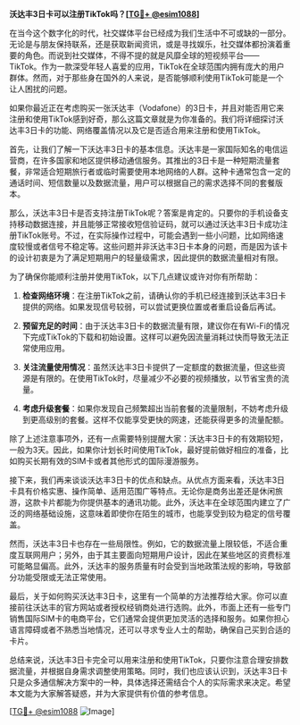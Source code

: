 **沃达丰3日卡可以注册TikTok吗？[[TG💪+ @esim1088](https://t.me/s/esim1088)]**

在当今这个数字化的时代，社交媒体平台已经成为我们生活中不可或缺的一部分。无论是与朋友保持联系，还是获取新闻资讯，或是寻找娱乐，社交媒体都扮演着重要的角色。而说到社交媒体，不得不提的就是风靡全球的短视频平台——TikTok。作为一款深受年轻人喜爱的应用，TikTok在全球范围内拥有庞大的用户群体。然而，对于那些身在国外的人来说，是否能够顺利使用TikTok可能是一个让人困扰的问题。

如果你最近正在考虑购买一张沃达丰（Vodafone）的3日卡，并且对能否用它来注册和使用TikTok感到好奇，那么这篇文章就是为你准备的。我们将详细探讨沃达丰3日卡的功能、网络覆盖情况以及它是否适合用来注册和使用TikTok。

首先，让我们了解一下沃达丰3日卡的基本信息。沃达丰是一家国际知名的电信运营商，在许多国家和地区提供移动通信服务。其推出的3日卡是一种短期流量套餐，非常适合短期旅行者或临时需要使用本地网络的人群。这种卡通常包含一定的通话时间、短信数量以及数据流量，用户可以根据自己的需求选择不同的套餐版本。

那么，沃达丰3日卡是否支持注册TikTok呢？答案是肯定的。只要你的手机设备支持移动数据连接，并且能够正常接收短信验证码，就可以通过沃达丰3日卡成功注册TikTok账号。不过，在实际操作过程中，可能会遇到一些小问题，比如网络速度较慢或者信号不稳定等。这些问题并非沃达丰3日卡本身的问题，而是因为该卡的设计初衷是为了满足短期用户的轻量级需求，因此提供的数据流量相对有限。

为了确保你能顺利注册并使用TikTok，以下几点建议或许对你有所帮助：

1. **检查网络环境**：在注册TikTok之前，请确认你的手机已经连接到沃达丰3日卡提供的网络。如果发现信号较弱，可以尝试更换位置或者重启设备后再试。
   
2. **预留充足的时间**：由于沃达丰3日卡的数据流量有限，建议你在有Wi-Fi的情况下完成TikTok的下载和初始设置。这样可以避免因流量消耗过快而导致无法正常使用应用。

3. **关注流量使用情况**：虽然沃达丰3日卡提供了一定额度的数据流量，但这些资源是有限的。在使用TikTok时，尽量减少不必要的视频播放，以节省宝贵的流量。

4. **考虑升级套餐**：如果你发现自己频繁超出当前套餐的流量限制，不妨考虑升级到更高级别的套餐。这样不仅能享受更快的网速，还能获得更多的流量配额。

除了上述注意事项外，还有一点需要特别提醒大家：沃达丰3日卡的有效期较短，一般为3天。因此，如果你计划长时间使用TikTok，最好提前做好相应的准备，比如购买长期有效的SIM卡或者其他形式的国际漫游服务。

接下来，我们再来谈谈沃达丰3日卡的优点和缺点。从优点方面来看，沃达丰3日卡具有价格实惠、操作简单、适用范围广等特点。无论你是商务出差还是休闲旅游，这款卡片都能为你提供基本的通讯功能。此外，沃达丰在全球范围内建立了广泛的网络基础设施，这意味着即使你在陌生的城市，也能享受到较为稳定的信号覆盖。

然而，沃达丰3日卡也存在一些局限性。例如，它的数据流量上限较低，不适合重度互联网用户；另外，由于其主要面向短期用户设计，因此在某些地区的资费标准可能略显偏高。此外，沃达丰的服务质量有时会受到当地政策法规的影响，导致部分功能受限或无法正常使用。

最后，关于如何购买沃达丰3日卡，这里有一个简单的方法推荐给大家。你可以直接前往沃达丰的官方网站或者授权经销商处进行选购。此外，市面上还有一些专门销售国际SIM卡的电商平台，它们通常会提供更加灵活的选择和服务。如果你担心语言障碍或者不熟悉当地情况，还可以寻求专业人士的帮助，确保自己买到合适的卡片。

总结来说，沃达丰3日卡完全可以用来注册和使用TikTok，只要你注意合理安排数据流量，并根据自身需求调整使用策略。同时，我们也应该认识到，沃达丰3日卡只是众多通信解决方案中的一种，具体选择还需结合个人的实际需求来决定。希望本文能为大家解答疑惑，并为大家提供有价值的参考信息。

[[TG💪+ @esim1088](https://t.me/s/esim1088) ![Image](https://i.postimg.cc/4NQfJmqS/Snipaste-2025-05-13-00-14-12.png)]